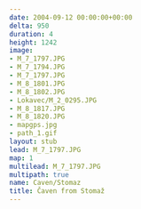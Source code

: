 ```yaml
---
date: 2004-09-12 00:00:00+00:00
delta: 950
duration: 4
height: 1242
image:
- M_7_1797.JPG
- M_7_1794.JPG
- M_7_1797.JPG
- M_8_1801.JPG
- M_8_1802.JPG
- Lokavec/M_2_0295.JPG
- M_8_1817.JPG
- M_8_1820.JPG
- mapgps.jpg
- path_1.gif
layout: stub
lead: M_7_1797.JPG
map: 1
multilead: M_7_1797.JPG
multipath: true
name: Caven/Stomaz
title: Čaven from Stomaž
---
```

